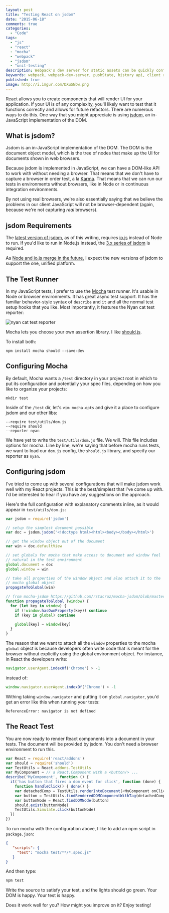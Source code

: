 ```yaml
---
layout: post
title: "Testing React on jsdom"
date: "2015-06-18"
comments: true
categories:
  - "Code"
tags:
  - "js"
  - "react"
  - "mocha"
  - "webpack"
  - "jsdom"
  - "unit-testing"
description: Webpack's dev server for static assets can be quickly configured to handle JavaScript history api pushState.
keywords: webpack, webpack-dev-server, pushState, history api, client router
published: true
image: http://i.imgur.com/DXuSNbw.png
---
```


React allows you to create components that will render UI for your application.  If your UI is of any complexity, you'll likely want to test that it functions correctly and allows for future refactors.  There are numerous ways to do this.  One way that you might appreciate is using [jsdom](https://github.com/tmpvar/jsdom), an in-JavaScript implementation of the DOM.

<!--more-->

## What is jsdom?

Jsdom is an in-JavaScript implementation of the DOM.  The DOM is the document object model, which is the tree of nodes that make up the UI for documents shown in web browsers.  

Because jsdom is implemented in JavaScript, we can have a DOM-like API to work with without needing a browser.  That means that we don't have to capture a browser in order test, a la [Karma](http://karma-runner.github.io/).  That means that we can run our tests in environments without browsers, like in Node or in continuous integration environments.  

By not using real browsers, we're also essentially saying that we believe the problems in our client JavaScript will not be browser-dependent (again, because we're not capturing *real* browsers).

## jsdom Requirements

The [latest version of jsdom](https://github.com/tmpvar/jsdom), as of this writing, requires [io.js](https://iojs.org/en/index.html) instead of Node to run.  If you'd like to run in Node.js instead, the [3.x series of jsdom](https://github.com/tmpvar/jsdom/tree/3.x) is required.

As [Node and io.js merge in the future](http://thenextweb.com/dd/2015/06/16/node-js-and-io-js-are-settling-their-differences-merging-back-together/), I expect the new versions of jsdom to support the one, unified platform.

## The Test Runner

In my JavaScript tests, I prefer to use the [Mocha](http://mochajs.org/) test runner.  It's usable in Node or browser environments.  It has great async test support.  It has the familiar behavior-style syntax of `describe` and `it` and all the normal test setup hooks that you like.  Most importantly, it features the Nyan cat test reporter:

![nyan cat test reporter](http://mochajs.org/images/reporter-nyan.png)

Mocha lets you choose your own assertion library.  I like [should.js](http://shouldjs.github.io/).

To install both:

```
npm install mocha should --save-dev
```

## Configuring Mocha

By default, Mocha wants a `/test` directory in your project root in which to put its configuration and potentially your spec files, depending on how you like to organize your projects:

```
mkdir test
```

Inside of the `/test` dir, let's `vim mocha.opts` and give it a place to configure jsdom and our other libs:

```text
--require test/utils/dom.js
--require should
--reporter nyan
```

We have yet to write the `test/utils/dom.js` file.  We will.  This file includes options for mocha.  Line by line, we're saying that before mocha runs tests, we want to load our `dom.js` config, the `should.js` library, and specify our reporter as `nyan`.

## Configuring jsdom

I've tried to come up with several configurations that will make jsdom work well with my React projects.  This is the best/simplest that I've come up with.  I'd be interested to hear if you have any suggestions on the approach.

Here's the full configuration with explanatory comments inline, as it would appear in `test/utils/dom.js`:

```js
var jsdom = require('jsdom')

// setup the simplest document possible
var doc = jsdom.jsdom('<!doctype html><html><body></body></html>')

// get the window object out of the document
var win = doc.defaultView

// set globals for mocha that make access to document and window feel 
// natural in the test environment
global.document = doc
global.window = win

// take all properties of the window object and also attach it to the 
// mocha global object
propagateToGlobal(win)

// from mocha-jsdom https://github.com/rstacruz/mocha-jsdom/blob/master/index.js#L80
function propagateToGlobal (window) {
  for (let key in window) {
    if (!window.hasOwnProperty(key)) continue
    if (key in global) continue

    global[key] = window[key]
  }
}
```

The reason that we want to attach all the `window` properties to the mocha `global` object is because developers often write code that is meant for the browser without explicitly using the global environment object.  For instance, in React the developers write:

```js
navigator.userAgent.indexOf('Chrome') > -1
```

instead of:

```js
window.navigator.userAgent.indexOf('Chrome') > -1
```

Withing taking `window.navigator` and putting it on `global.navigator`, you'd get an error like this when running your tests:

```
ReferenceError: navigator is not defined
```

## The React Test 

You are now ready to render React components into a document in your tests.  The document will be provided by jsdom.  You don't need a browser environment to run this.  

```js
var React = require('react/addons')
var should = require('should')
var TestUtils = React.addons.TestUtils
var MyComponent = // a React.Component with a <button/> ...
describe('MyComponent', function () {
  it('has button that fires a dom event for click', function (done) {
    function handleClick() { done() }
    var detachedComp = TestUtils.renderIntoDocument(<MyComponent onClick={handleClick}/>)
    var button = TestUtils.findRenderedDOMComponentWithTag(detachedComp, 'button')
    var buttonNode = React.findDOMNode(button)
    should.exist(buttonNode)
    TestUtils.Simulate.click(buttonNode)
  })
})
```

To run mocha with the configuration above, I like to add an npm script in `package.json`:
 
```json
{
   "scripts": {
     "test": "mocha test/**/*.spec.js"
   }
}
```

And then type:

```bash
npm test
```

Write the source to satisfy your test, and the lights should go green.  Your DOM is happy.  Your test is happy.

Does it work well for you?  How might you improve on it?  Enjoy testing!


